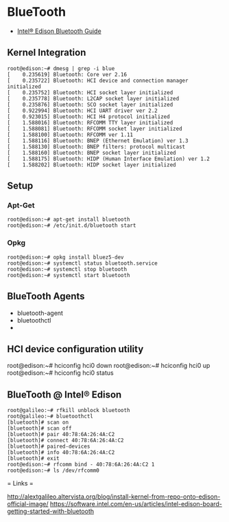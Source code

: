BlueTooth
==

- [Intel® Edison Bluetooth Guide](http://download.intel.com/support/edison/sb/edisonbluetooth_331704004.pdf)

## Kernel Integration

    root@edison:~# dmesg | grep -i blue
    [    0.235619] Bluetooth: Core ver 2.16
    [    0.235722] Bluetooth: HCI device and connection manager initialized
    [    0.235752] Bluetooth: HCI socket layer initialized
    [    0.235778] Bluetooth: L2CAP socket layer initialized
    [    0.235876] Bluetooth: SCO socket layer initialized
    [    0.922994] Bluetooth: HCI UART driver ver 2.2
    [    0.923015] Bluetooth: HCI H4 protocol initialized
    [    1.588016] Bluetooth: RFCOMM TTY layer initialized
    [    1.588081] Bluetooth: RFCOMM socket layer initialized
    [    1.588100] Bluetooth: RFCOMM ver 1.11
    [    1.588116] Bluetooth: BNEP (Ethernet Emulation) ver 1.3
    [    1.588130] Bluetooth: BNEP filters: protocol multicast
    [    1.588160] Bluetooth: BNEP socket layer initialized
    [    1.588175] Bluetooth: HIDP (Human Interface Emulation) ver 1.2
    [    1.588202] Bluetooth: HIDP socket layer initialized

## Setup

### Apt-Get

    root@edison:~# apt-get install bluetooth
    root@edison:~# /etc/init.d/bluetooth start

### Opkg

    root@edison:~# opkg install bluez5-dev
    root@edison:~# systemctl status bluetooth.service
    root@edison:~# systemctl stop bluetooth
    root@edison:~# systemctl start bluetooth

## BlueTooth Agents

- bluetooth-agent
- bluetoothctl
- 

## HCI device configuration utility

root@edison:~# hciconfig hci0 down
root@edison:~# hciconfig hci0 up
root@edison:~# hciconfig hci0 status

## BlueTooth @ Intel® Edison

    root@galileo:~# rfkill unblock bluetooth
    root@galileo:~# bluetoothctl
    [bluetooth]# scan on
    [bluetooth]# scan off
    [bluetooth]# pair 40:78:6A:26:4A:C2
    [bluetooth]# connect 40:78:6A:26:4A:C2
    [bluetooth]# paired-devices
    [bluetooth]# info 40:78:6A:26:4A:C2
    [bluetooth]# exit
    root@edison:~# rfcomm bind - 40:78:6A:26:4A:C2 1
    root@edison:~# ls /dev/rfcomm0

= Links =

http://alextgalileo.altervista.org/blog/install-kernel-from-repo-onto-edison-official-image/
https://software.intel.com/en-us/articles/intel-edison-board-getting-started-with-bluetooth
